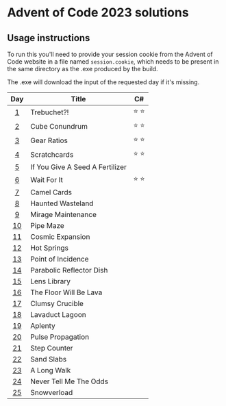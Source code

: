 # Advent of Code 2023 solutions

## Usage instructions
To run this you'll need to provide your session cookie from the Advent of Code website in a file named `session.cookie`, which needs to be present in the same directory as the .exe produced by the build.

The .exe will download the input of the requested day if it's missing.


| Day                                        | Title                           | C#            |
|:------------------------------------------:| ------------------------------- |:-------------:|
|  [1](https://adventofcode.com/2023/day/1)  | Trebuchet?!                     | :star: :star: |
|  [2](https://adventofcode.com/2023/day/2)  | Cube Conundrum                  | :star: :star: |
|  [3](https://adventofcode.com/2023/day/3)  | Gear Ratios                     | :star: :star: |
|  [4](https://adventofcode.com/2023/day/4)  | Scratchcards                    | :star: :star: |
|  [5](https://adventofcode.com/2023/day/5)  | If You Give A Seed A Fertilizer |               |
|  [6](https://adventofcode.com/2023/day/6)  | Wait For It                     | :star: :star: |
|  [7](https://adventofcode.com/2023/day/7)  | Camel Cards                     |               |
|  [8](https://adventofcode.com/2023/day/8)  | Haunted Wasteland               |               |
|  [9](https://adventofcode.com/2023/day/9)  | Mirage Maintenance              |               |
| [10](https://adventofcode.com/2023/day/10) | Pipe Maze                       |               |
| [11](https://adventofcode.com/2023/day/11) | Cosmic Expansion                |               |
| [12](https://adventofcode.com/2023/day/12) | Hot Springs                     |               |
| [13](https://adventofcode.com/2023/day/13) | Point of Incidence              |               |
| [14](https://adventofcode.com/2023/day/14) | Parabolic Reflector Dish        |               |
| [15](https://adventofcode.com/2023/day/15) | Lens Library                    |               |
| [16](https://adventofcode.com/2023/day/16) | The Floor Will Be Lava          |               |
| [17](https://adventofcode.com/2023/day/17) | Clumsy Crucible                 |               |
| [18](https://adventofcode.com/2023/day/18) | Lavaduct Lagoon                 |               |
| [19](https://adventofcode.com/2023/day/19) | Aplenty                         |               |
| [20](https://adventofcode.com/2023/day/20) | Pulse Propagation               |               |
| [21](https://adventofcode.com/2023/day/21) | Step Counter                    |               |
| [22](https://adventofcode.com/2023/day/22) | Sand Slabs                      |               |
| [23](https://adventofcode.com/2023/day/23) | A Long Walk                     |               |
| [24](https://adventofcode.com/2023/day/24) | Never Tell Me The Odds          |               |
| [25](https://adventofcode.com/2023/day/25) | Snowverload                     |               |
